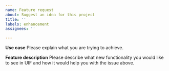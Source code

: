 ```yaml
---
name: Feature request
about: Suggest an idea for this project
title: ''
labels: enhancement
assignees: ''

---
```


**Use case**
Please explain what you are trying to achieve.

**Feature description**
Please describe what new functionality you would like to see in UIF and how it would help you with the issue above.
